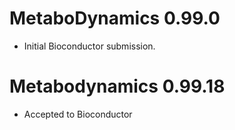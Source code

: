 # MetaboDynamics 0.99.0

* Initial Bioconductor submission.

# Metabodynamics 0.99.18

* Accepted to Bioconductor
